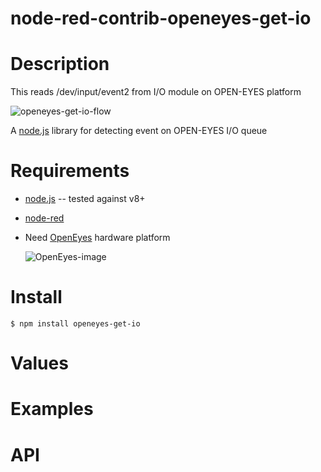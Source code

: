 # node-red-contrib-openeyes-get-io

Description
===========

This reads /dev/input/event2 from I/O module on OPEN-EYES platform

![openeyes-get-io-flow](https://github.com/nemax68/node-red-contrib-openeyes-get-io/blob/master/images/flow.png)

A [node.js](http://nodejs.org/) library for detecting event on OPEN-EYES I/O queue


Requirements
============

* [node.js](http://nodejs.org/) -- tested against v8+

* [node-red](http://nodered.org/)

* Need [OpenEyes](http://open-eyes.it) hardware platform

  ![OpenEyes-image](https://github.com/nemax68/node-red-contrib-openeyes-get-io/blob/master/images/open-eyes.png)

Install
=======

```shell
$ npm install openeyes-get-io
```
Values
========

Examples
========

API
===
